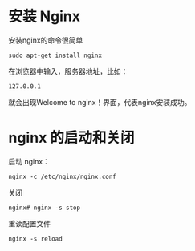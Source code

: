 # 安装 Nginx

安装nginx的命令很简单

```
sudo apt-get install nginx 
```

在浏览器中输入，服务器地址，比如：

```
127.0.0.1
```

就会出现Welcome  to nginx！界面，代表nginx安装成功。

# nginx 的启动和关闭

启动 nginx：

```
nginx -c /etc/nginx/nginx.conf 
```

关闭 

```
nginx# nginx -s stop
```

重读配置文件

```
nginx -s reload
```

